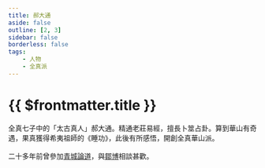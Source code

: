 ```yaml
---
title: 郝大通
aside: false
outline: [2, 3]
sidebar: false
borderless: false
tags:
    - 人物
    - 全真派
---
```


# {{ $frontmatter.title }}

全真七子中的「太古真人」郝大通。精通老莊易經，擅長卜筮占卦。算到華山有奇遇，果真獲得希夷祖師的《睡功》，此後有所感悟，開創全真華山派。
<br><br>
二十多年前曾參加[青城論道](/event/past-青城論道)，與[鄒博](special201)相談甚歡。
